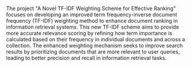 The project "A Novel TF-IDF Weighting Scheme for Effective Ranking" focuses on developing an improved term frequency-inverse document frequency 
(TF-IDF) weighting method to enhance document ranking in information retrieval systems. This new TF-IDF scheme aims to provide more accurate relevance 
scoring by refining how term importance is calculated based on their frequency in individual documents and across a collection. The enhanced weighting 
mechanism seeks to improve search results by prioritizing documents that are more relevant to user queries, leading to better precision and recall in 
information retrieval tasks.







